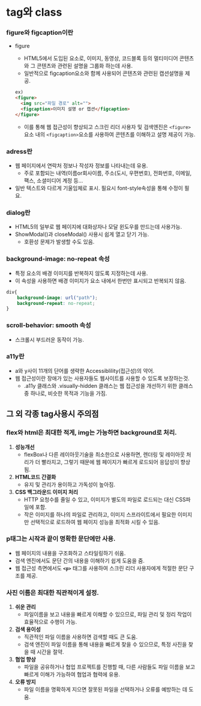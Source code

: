 # tag와 class

### figure와 figcaption이란

- figure
    - HTML5에서 도입된 요소로, 이미지, 동영상, 코드블록 등의 멀티미디어 콘텐츠와 그 콘텐츠와 관련된 설명을 그룹화 하는데 사용.
    - 일반적으로 figcaption요소와 함께 사용되어 콘텐츠와 관련된 캡션설명을 제공.

    ```html
    ex)
    <figure>
      <img src="파일 경로" alt="">
      <figcaption>이미지 설명 or 캡션</figcaption>
    </figure>
    ```

    - 이를 통해 웹 접근성이 향상되고 스크린 리더 사용자 및 검색엔진은 `<figure>`요소 내의 `<figcaption>`요소를 사용하여 콘텐츠를 이해하고 설명 제공이 가능.

### adress란

- 웹 페이지에서 연락처 정보나 작성자 정보를 나타내는데 유용.
    - 주로 포함되는 내역(이름or회사이름, 주소(도시, 우편번호), 전화번호, 이메일, 팩스, 소셜미디어 계정 등…
- 일반 텍스트와 다르게 기울임체로 표시. 필요시 font-style속성을 통해 수정이 필요.

### dialog란

- HTML5의 일부로 웹 페이지에 대화상자나 모달 윈도우를 만드는데 사용가능.
- ShowModal()과 closeModal() 사용시 쉽게 열고 닫기 가능.
    - 호환성 문제가 발생할 수도 있음.

### background-image: no-repeat 속성

- 특정 요소의 배경 이미지를 반복하지 않도록 지정하는데 사용.
- 이 속성을 사용하면 배경 이미지가 요소 내에서 한번만 표시되고 반복되지 않음.

```css
div{
	background-image: url("path");
	background-repeat: no-repeat;
}
```

### scroll-behavior: smooth 속성

- 스크롤시 부드러운 동작이 가능.

### a11y란

- a와 y사이 11개의 단어를 생략한 Accessiblility(접근성)의 약어.
- 웹 접근성이란 장애가 있는 사용자들도 웹사이트를 사용할 수 있도록 보장하는것.
    - .a11y 클래스와 .visually-hidden 클래스는 웹 접근성을 개선하기 위한 클래스 중 하나로, 비슷한 목적과 기능을 가짐.

## 그 외 **각종** **tag사용시** 주의점

### flex와 html은 최대한 적게, img는 가능하면 background로 처리.

1. **성능개선**
    - flexBox나 다른 레이아웃기술을 최소한으로 사용하면, 렌더링 및 레이아웃 처리가 더 빨라지고, 그렇기 때문에 웹 페이지가 빠르게 로드되어 응답성이 향상됨.
2. **HTML코드 간결화**
    - 유지 및 관리가 용이하고 가독성이 높아짐.
3. **CSS 백그라운드 이미지 처리**
    - HTTP 요청수를 줄일 수 있고, 이미지가 별도의 파일로 로드되는 대신 CSS파일에 포함.
    - 작은 이미지를 하나의 파일로 관리하고, 이미지 스프라이트에서 필요한 이미지만 선택적으로 로드하여 웹 페이지 성능을 최적화 시킬 수 있음.

### p태그는 시작과 끝이 명확한 문단에만 사용.

- 웹 페이지의 내용을 구조화하고 스타일링하기 쉬움.
- 검색 엔진에서도 문단 간의 내용을 이해하기 쉽게 도움을 줌.
- 웹 접근성 측면에서도 **`<p>`** 태그를 사용하여 스크린 리더 사용자에게 적절한 문단 구조를 제공.

### 사진 이름은 최대한 직관적이게 설정.

1. **쉬운 관리**
    - 파일이름을 보고 내용을 빠르게 이해할 수 있으므로, 파일 관리 및 정리 작업이 효율적으로 수행이 가능.
2. **검색 용이성**
    - 직관적인 파일 이름을 사용하면 검색할 때도 큰 도움.
    - 검색 엔진이 파일 이름을 통해 내용을 빠르게 찾을 수 있으므로, 특정 사진을 찾을 때 시간을 절약.
3. **협업 향상**
    - 파일을 공유하거나 협업 프로젝트를 진행할 때, 다른 사람들도 파일 이름을 보고 빠르게 이해가 가능하여 협업과 협력에 유용.
4. **오류 방지**
    - 파일 이름을 명확하게 지으면 잘못된 파일을 선택하거나 오류를 예방하는 데 도움.